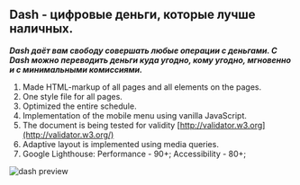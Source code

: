 ## Dash - цифровые деньги, которые лучше наличных.

***Dash даёт вам свободу совершать любые операции с деньгами. С Dash можно переводить деньги куда угодно, кому угодно, мгновенно и с минимальными комиссиями.***
1. Made HTML-markup of all pages and all elements on the pages.
2. One style file for all pages.
3. Optimized the entire schedule.
4. Implementation of the mobile menu using vanilla JavaScript.
5. The document is being tested for validity [http://validator.w3.org](http://validator.w3.org/)
6. Adaptive layout is implemented using media queries.
7. Google Lighthouse: Performance - 90+; Accessibility - 80+;
<p><img src="https://repository-images.githubusercontent.com/190797467/0f865700-8aca-11e9-8de3-56deb6ff356d" alt="dash preview"></p>

